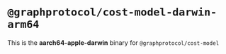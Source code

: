# `@graphprotocol/cost-model-darwin-arm64`

This is the **aarch64-apple-darwin** binary for `@graphprotocol/cost-model`
